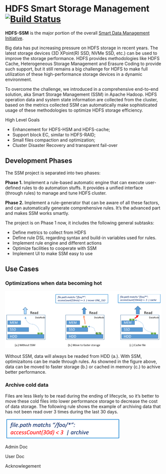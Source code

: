 
HDFS Smart Storage Management [![Build Status](https://travis-ci.org/Intel-bigdata/SSM.svg?branch=ssm)](https://travis-ci.org/Intel-bigdata/SSM?branch=ssm)
=========================

**HDFS-SSM** is the major portion of the overall [Smart Data Management Initiative](https://github.com/Intel-bigdata/SSM/blob/trunk/docs/overall-initiative.md).

Big data has put increasing pressure on HDFS storage in recent years. The latest storage devices (3D XPoint(R) SSD, NVMe SSD, etc.) can be used to improve the storage performance. HDFS provides methodologies like HDFS Cache, Heterogeneous Storage Management and Erasure Coding to provide such support, but it still remains a big challenge for HDFS to make full utilization of these high-performance storage devices in a dynamic environment.

To overcome the challenge, we introduced in a comprehensive end-to-end solution, aka Smart Storage Management (SSM) in Apache Hadoop. HDFS operation data and system state information are collected from the cluster, based on the metrics collected SSM can automatically make sophisticated usage of these methodologies to optimize HDFS storage efficiency.

High Level Goals
* Enhancement for HDFS-HSM and HDFS-cache;
* Support block EC, similar to HDFS-RAID;
* Small files compaction and optimization;
* Cluster Disaster Recovery and transparent fail-over

Development Phases
------------
The SSM project is separated into two phases:

**Phase 1.** Implement a rule-based automatic engine that can execute user-defined rules to do automation stuffs. It provides a unified interface (through rules) to manage and tune HDFS cluster.

**Phase 2.** Implement a rule-generator that can be aware of all these factors, and can automatically generate comprehensive rules. It’s the advanced part and makes SSM works smartly.

The project is on Phase 1 now, it includes the following general subtasks:
* Define metrics to collect from HDFS
* Define rule DSL regarding syntax and build-in variables used for rules.
* Implement rule engine and different actions
* Optimize facilities to cooperate with SSM
* Implement UI to make SSM easy to use 

Use Cases
------------
### Optimizations when data becoming hot
![](https://github.com/Intel-bigdata/SSM/blob/trunk/docs/hot-cases.png)

Without SSM, data will always be readed from HDD (a.). With SSM, optimizaitons can be made through rules. As showned in the figure above, data can be moved to faster storage (b.) or cached in memory (c.) to achive better performance.

### Archive cold data
Files are less likely to be read during the ending of lifecycle, so it’s better to move these cold files into lower performance storage to decrease the cost of data storage. The following rule shows the example of archiving data that has not been read over 3 times during the last 30 days.

![](https://github.com/Intel-bigdata/SSM/blob/trunk/docs/archive-rule.png)

Admin Doc


User Doc

Acknowlegement
